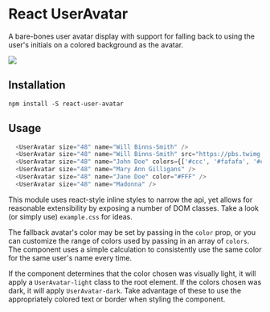 # React UserAvatar

A bare-bones user avatar display with support for falling back to using the user's initials on a colored background as the avatar.

![](https://cloud.githubusercontent.com/assets/755844/11612136/7dc28cae-9ba2-11e5-8c6e-999d5d524642.png)

## Installation

`npm install -S react-user-avatar`

## Usage

```js
  <UserAvatar size="48" name="Will Binns-Smith" />
  <UserAvatar size="48" name="Will Binns-Smith" src="https://pbs.twimg.com/profile_images/429442426038538240/6Ac9kykG_400x400.jpeg" />
  <UserAvatar size="48" name="John Doe" colors={['#ccc', '#fafafa', '#ccaabb']}/>
  <UserAvatar size="48" name="Mary Ann Gilligans" />
  <UserAvatar size="48" name="Jane Doe" color="#FFF" />
  <UserAvatar size="48" name="Madonna" />
```

This module uses react-style inline styles to narrow the api, yet allows for reasonable extensibility by exposing
a number of DOM classes. Take a look (or simply use) `example.css` for ideas.

The fallback avatar's color may be set by passing in the `color` prop, or you can customize the range of colors
used by passing in an array of `colors`. The component uses a simple calculation to consistently use the same
color for the same user's name every time.

If the component determines that the color chosen was visually light, it will apply a `UserAvatar-light` class to the root element.
If the colors chosen was dark, it will apply `UserAvatar-dark`. Take advantage of these to use the appropriately colored text or border
when styling the component.
